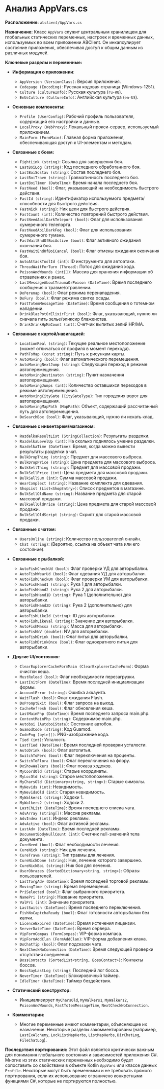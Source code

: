 # Анализ AppVars.cs

**Расположение:** `abclient/AppVars.cs`

**Назначение:**
Класс `AppVars` служит центральным хранилищем для глобальных статических переменных, настроек и временных данных, используемых во всем приложении ABClient. Он инкапсулирует состояние приложения, обеспечивая доступ к общим данным из различных модулей.

**Ключевые разделы и переменные:**

*   **Информация о приложении:**
    *   `AppVersion (VersionClass)`: Версия приложения.
    *   `Codepage (Encoding)`: Русская кодовая страница (Windows-1251).
    *   `Culture (CultureInfo)`: Русская культура (`ru-RU`).
    *   `EnUsCulture (CultureInfo)`: Английская культура (`en-US`).

*   **Основные компоненты:**
    *   `Profile (UserConfig)`: Рабочий профиль пользователя, содержащий его настройки и данные.
    *   `LocalProxy (WebProxy)`: Локальный прокси-сервер, используемый приложением.
    *   `MainForm (FormMain)`: Главная форма приложения, обеспечивающая доступ к UI-элементам и методам.

*   **Связанные с боем:**
    *   `FightLink (string)`: Ссылка для завершения боя.
    *   `LastBoiLog (string)`: Код последнего обработанного боя.
    *   `LastBoiSostav (string)`: Состав последнего боя.
    *   `LastBoiTravm (string)`: Травматичность последнего боя.
    *   `LastBoiTimer (DateTime)`: Время начала последнего боя.
    *   `FastNeed (bool)`: Флаг, указывающий на необходимость быстрого действия.
    *   `FastId (string)`: Идентификатор используемого предмета/способности для быстрого действия.
    *   `FastNick (string)`: Ник цели для быстрого действия.
    *   `FastCount (int)`: Количество повторений быстрого действия.
    *   `FastNeedAbilDarkTeleport (bool)`: Флаг для использования сумеречного телепорта.
    *   `FastNeedAbilDarkFog (bool)`: Флаг для использования сумеречного тумана.
    *   `FastWaitEndOfBoiActive (bool)`: Флаг активного ожидания окончания боя.
    *   `FastWaitEndOfBoiCancel (bool)`: Флаг отмены ожидания окончания боя.
    *   `AutoAttackToolId (int)`: ID инструмента для автоатаки.
    *   `ThreadWaitForTurn (Thread)`: Поток для ожидания хода.
    *   `PoisonAndWounds (int[])`: Массив для хранения информации об отравлениях и ранах.
    *   `LastMessageAboutTraumaOrPoison (DateTime)`: Время последнего сообщения о травме/отравлении.
    *   `DoPerenap (bool)`: Флаг режима перенападения.
    *   `DoFury (bool)`: Флаг режима свитка осады.
    *   `FastTotemMessageTime (DateTime)`: Время сообщения о тотемном нападении.
    *   `DrinkBlazPotOrElixirFirst (bool)`: Флаг, указывающий, нужно ли сначала пить зелье/эликсир блаженства.
    *   `DrinkDrinkHpMaCount (int)`: Счетчик выпитых зелий HP/MA.

*   **Связанные с картой/навигацией:**
    *   `LocationReal (string)`: Текущее реальное местоположение (может отличаться от профиля в момент перехода).
    *   `PathToMap (const string)`: Путь к рисункам карты.
    *   `AutoMoving (bool)`: Флаг автоматического перемещения.
    *   `AutoMovingNextJump (string)`: Следующий переход в режиме автоперемещения.
    *   `AutoMovingDestinaton (string)`: Пункт назначения автоперемещения.
    *   `AutoMovingJumps (int)`: Количество оставшихся переходов в режиме автоперемещения.
    *   `AutoMovingCityGate (CityGateType)`: Тип городских ворот для автоперемещения.
    *   `AutoMovingMapPath (MapPath)`: Объект, содержащий рассчитанный путь для автоперемещения.
    *   `DoSearchBox (bool)`: Флаг, указывающий, нужно ли искать клад.

*   **Связанные с инвентарем/магазином:**
    *   `RazdelkaResultList (StringCollection)`: Результаты разделки.
    *   `RazdelkaLevelUp (int)`: На сколько поднялось умение разделки.
    *   `RazdelkaTime (DateTime)`: Время, когда можно вывести результаты разделки в чат.
    *   `BulkDropThing (string)`: Предмет для массового выброса.
    *   `BulkDropPrice (string)`: Цена предмета для массового выброса.
    *   `BulkSellThing (string)`: Предмет для массовой продажи.
    *   `BulkSellPrice (int)`: Цена предмета для массовой продажи.
    *   `BulkSellSum (int)`: Сумма массовой продажи.
    *   `WearComplect (string)`: Название комплекта для одевания.
    *   `ShopList (List<ShopEntry>)`: Список предметов в магазине.
    *   `BulkSellOldName (string)`: Название предмета для старой массовой продажи.
    *   `BulkSellOldPrice (string)`: Цена предмета для старой массовой продажи.
    *   `BulkSellOldScript (string)`: Скрипт для старой массовой продажи.

*   **Связанные с чатом:**
    *   `UsersOnline (string)`: Количество пользователей онлайн.
    *   `Chat (string)`: (Вероятно, ссылка на объект чата или его состояние).

*   **Связанные с рыбалкой:**
    *   `AutoFishCheckUd (bool)`: Флаг проверки УД для авторыбалки.
    *   `AutoFishWearUd (bool)`: Флаг одевания УД для авторыбалки.
    *   `AutoFishCheckUm (bool)`: Флаг проверки УМ для авторыбалки.
    *   `AutoFishHand1 (string)`: Рука 1 для авторыбалки.
    *   `AutoFishHand2 (string)`: Рука 2 для авторыбалки.
    *   `AutoFishHand1D (string)`: Рука 1 (дополнительно) для авторыбалки.
    *   `AutoFishHand2D (string)`: Рука 2 (дополнительно) для авторыбалки.
    *   `AutoFishLikeId (string)`: ID для авторыбалки.
    *   `AutoFishLikeVal (string)`: Значение для авторыбалки.
    *   `AutoFishMassa (string)`: Масса для авторыбалки.
    *   `AutoFishNV (double)`: NV для авторыбалки.
    *   `AutoFishDrink (bool)`: Флаг питья для авторыбалки.
    *   `AutoFishDrinkOnce (bool)`: Флаг однократного питья для авторыбалки.

*   **Другие UI/состояния:**
    *   `ClearExplorerCacheFormMain (ClearExplorerCacheForm)`: Форма очистки кеша.
    *   `MustReload (bool)`: Флаг необходимости перезагрузки.
    *   `LastInitForm (DateTime)`: Время последней инициализации формы.
    *   `AccountError (string)`: Ошибка аккаунта.
    *   `WaitFlash (bool)`: Флаг ожидания Flash.
    *   `DoPromptExit (bool)`: Флаг запроса на выход.
    *   `CacheRefresh (bool)`: Флаг обновления кеша.
    *   `LastMainPhp (DateTime)`: Время последнего запроса main.php.
    *   `ContentMainPhp (string)`: Содержимое main.php.
    *   `Autoboi (AutoboiState)`: Состояние автобоя.
    *   `GuamodCode (string)`: Код Guamod.
    *   `CodePng (byte[])`: PNG-изображение кода.
    *   `Tied (int)`: Усталость.
    *   `LastTied (DateTime)`: Время последней проверки усталости.
    *   `AutoDrink (bool)`: Флаг автопитья.
    *   `SwitchToPerc (bool)`: Флаг переключения на проценты.
    *   `SwitchToFlora (bool)`: Флаг переключения на флору.
    *   `DoShowWalkers (bool)`: Флаг показа ходоков.
    *   `MyCoordOld (string)`: Старые координаты.
    *   `MyLocOld (string)`: Старое местоположение.
    *   `MyCharsOld (Dictionary<string, string>)`: Старые символы.
    *   `MyNevids (int)`: Невидимость.
    *   `MyNevidsOld (int)`: Старая невидимость.
    *   `MyWalkers1 (string)`: Ходоки 1.
    *   `MyWalkers2 (string)`: Ходоки 2.
    *   `LastChList (DateTime)`: Время последнего списка чата.
    *   `AdvArray (string[])`: Массив рекламы.
    *   `AdvIndex (int)`: Индекс рекламы.
    *   `AdvActive (bool)`: Флаг активной рекламы.
    *   `LastAdv (DateTime)`: Время последней рекламы.
    *   `DocumentBodyNullCount (int)`: Счетчик null-значений тела документа.
    *   `CureNeed (bool)`: Флаг необходимости лечения.
    *   `CureNick (string)`: Ник для лечения.
    *   `CureTravm (string)`: Тип травмы для лечения.
    *   `CureNickDone (string)`: Ник, лечение которого завершено.
    *   `CureNickBoi (string)`: Ник боя для лечения.
    *   `UserObrazes (SortedDictionary<string, string>)`: Образы пользователей.
    *   `LastTorgAdv (DateTime)`: Время последней торговой рекламы.
    *   `MovingTime (string)`: Время перемещения.
    *   `PriSelected (bool)`: Флаг выбранного приоритета.
    *   `NamePri (string)`: Название приоритета.
    *   `ValPri (int)`: Значение приоритета.
    *   `LastSwitch (DateTime)`: Время последнего переключения.
    *   `FishNoCaptchaReady (bool)`: Флаг готовности авторыбалки без капчи.
    *   `LicenceExpired (DateTime)`: Время истечения лицензии.
    *   `ServerDateTime (DateTime)`: Время сервера.
    *   `VipFormCompas (FormCompas)`: VIP-форма компаса.
    *   `VipFormAddClan (FormAddClan)`: VIP-форма добавления клана.
    *   `DoChatTip (bool)`: Флаг подсказки чата.
    *   `NextCheckNoConnection (DateTime)`: Время следующей проверки отсутствия соединения.
    *   `BossContacts (SortedList<string, BossContact>)`: Контакты боссов.
    *   `BossSayLastLog (string)`: Последний лог босса.
    *   `NeverTimer (DateTime)`: Блокировочный таймер.
    *   `IdleTimer (DateTime)`: Таймер бездействия.

*   **Статический конструктор:**
    *   Инициализирует `MyCharsOld`, `MyWalkers1`, `MyWalkers2`, `PoisonAndWounds`, `FastTotemMessageTime`, `NextCheckNoConnection`.

*   **Комментарии:**
    *   Многие переменные имеют комментарии, объясняющие их назначение. Некоторые разделы закомментированы (например, `LastExAlchemy`, `LockListMapHerbs`, `ListMapHerbs`, `DirChatLog`, `FileChatLog`).

**Последствия портирования:**
Этот файл является критически важным для понимания глобального состояния и зависимостей приложения C#. Многие из этих статических переменных необходимо будет сопоставить со свойствами в объекте Kotlin `AppVars` или классе данных `Profile`. Некоторые могут быть временными и не требовать прямого портирования, если их использование ограничено конкретными функциями C#, которые не портируются полностью.
